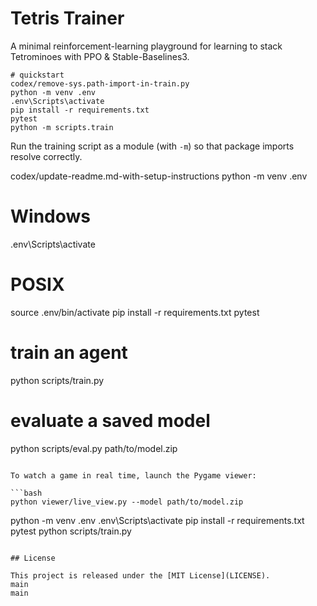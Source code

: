 
# Tetris Trainer

A minimal reinforcement-learning playground for learning to stack Tetrominoes
with PPO & Stable-Baselines3.

```
# quickstart
codex/remove-sys.path-import-in-train.py
python -m venv .env
.env\Scripts\activate
pip install -r requirements.txt
pytest
python -m scripts.train
```

Run the training script as a module (with `-m`) so that package imports
resolve correctly.

codex/update-readme.md-with-setup-instructions
python -m venv .env
# Windows
.env\Scripts\activate
# POSIX
source .env/bin/activate
pip install -r requirements.txt
pytest
# train an agent
python scripts/train.py
# evaluate a saved model
python scripts/eval.py path/to/model.zip
```

To watch a game in real time, launch the Pygame viewer:

```bash
python viewer/live_view.py --model path/to/model.zip
```

python -m venv .env
.env\Scripts\activate
pip install -r requirements.txt
pytest
python scripts/train.py
```

## License

This project is released under the [MIT License](LICENSE).
main
main
